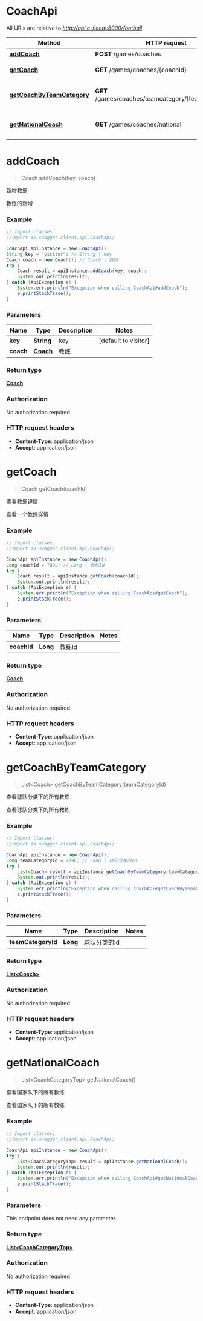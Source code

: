 # CoachApi

All URIs are relative to *http://api.c-f.com:8000/football*

Method | HTTP request | Description
------------- | ------------- | -------------
[**addCoach**](CoachApi.md#addCoach) | **POST** /games/coaches | 新增教练
[**getCoach**](CoachApi.md#getCoach) | **GET** /games/coaches/{coachId} | 查看教练详情
[**getCoachByTeamCategory**](CoachApi.md#getCoachByTeamCategory) | **GET** /games/coaches/teamcategory/{teamCategoryId} | 查看球队分类下的所有教练
[**getNationalCoach**](CoachApi.md#getNationalCoach) | **GET** /games/coaches/national | 查看国家队下的所有教练


<a name="addCoach"></a>
# **addCoach**
> Coach addCoach(key, coach)

新增教练

教练的新增

### Example
```java
// Import classes:
//import io.swagger.client.api.CoachApi;

CoachApi apiInstance = new CoachApi();
String key = "visitor"; // String | key
Coach coach = new Coach(); // Coach | 教练
try {
    Coach result = apiInstance.addCoach(key, coach);
    System.out.println(result);
} catch (ApiException e) {
    System.err.println("Exception when calling CoachApi#addCoach");
    e.printStackTrace();
}
```

### Parameters

Name | Type | Description  | Notes
------------- | ------------- | ------------- | -------------
 **key** | **String**| key | [default to visitor]
 **coach** | [**Coach**](Coach.md)| 教练 |

### Return type

[**Coach**](Coach.md)

### Authorization

No authorization required

### HTTP request headers

 - **Content-Type**: application/json
 - **Accept**: application/json

<a name="getCoach"></a>
# **getCoach**
> Coach getCoach(coachId)

查看教练详情

查看一个教练详情

### Example
```java
// Import classes:
//import io.swagger.client.api.CoachApi;

CoachApi apiInstance = new CoachApi();
Long coachId = 789L; // Long | 教练Id
try {
    Coach result = apiInstance.getCoach(coachId);
    System.out.println(result);
} catch (ApiException e) {
    System.err.println("Exception when calling CoachApi#getCoach");
    e.printStackTrace();
}
```

### Parameters

Name | Type | Description  | Notes
------------- | ------------- | ------------- | -------------
 **coachId** | **Long**| 教练Id |

### Return type

[**Coach**](Coach.md)

### Authorization

No authorization required

### HTTP request headers

 - **Content-Type**: application/json
 - **Accept**: application/json

<a name="getCoachByTeamCategory"></a>
# **getCoachByTeamCategory**
> List&lt;Coach&gt; getCoachByTeamCategory(teamCategoryId)

查看球队分类下的所有教练

查看球队分类下的所有教练

### Example
```java
// Import classes:
//import io.swagger.client.api.CoachApi;

CoachApi apiInstance = new CoachApi();
Long teamCategoryId = 789L; // Long | 球队分类的Id
try {
    List<Coach> result = apiInstance.getCoachByTeamCategory(teamCategoryId);
    System.out.println(result);
} catch (ApiException e) {
    System.err.println("Exception when calling CoachApi#getCoachByTeamCategory");
    e.printStackTrace();
}
```

### Parameters

Name | Type | Description  | Notes
------------- | ------------- | ------------- | -------------
 **teamCategoryId** | **Long**| 球队分类的Id |

### Return type

[**List&lt;Coach&gt;**](Coach.md)

### Authorization

No authorization required

### HTTP request headers

 - **Content-Type**: application/json
 - **Accept**: application/json

<a name="getNationalCoach"></a>
# **getNationalCoach**
> List&lt;CoachCategoryTop&gt; getNationalCoach()

查看国家队下的所有教练

查看国家队下的所有教练

### Example
```java
// Import classes:
//import io.swagger.client.api.CoachApi;

CoachApi apiInstance = new CoachApi();
try {
    List<CoachCategoryTop> result = apiInstance.getNationalCoach();
    System.out.println(result);
} catch (ApiException e) {
    System.err.println("Exception when calling CoachApi#getNationalCoach");
    e.printStackTrace();
}
```

### Parameters
This endpoint does not need any parameter.

### Return type

[**List&lt;CoachCategoryTop&gt;**](CoachCategoryTop.md)

### Authorization

No authorization required

### HTTP request headers

 - **Content-Type**: application/json
 - **Accept**: application/json

